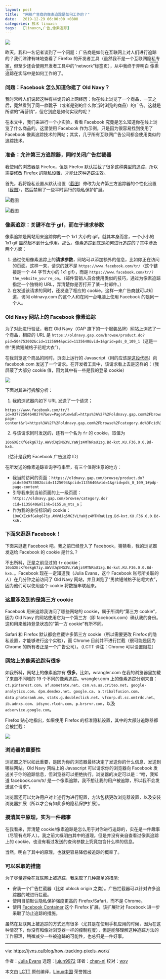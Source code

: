 ```yaml
---
layout: post
title:	"网络广告商的像素追踪是如何工作的？"
date:	2019-12-29 06:00:00 +0800 
categories:	技术 linuxcn 
tags:	[linuxcn,广告,像素追踪]
---
```



![](/Asserts/Images/album/201912/27/214125hvpv4e5ijepa0aqj.jpg)


昨天，我和一名记者谈到了一个问题：广告商是如何在互联网上对人们进行追踪的？我们津津有味地查看了 Firefox 的开发者工具（虽然我不是一个互联网隐私专家，但至少还会使用开发者工具中的“network”标签页），从中我终于弄明白<ruby> 像素追踪 <rt>  tracking pixels </rt></ruby>在实际中是如何工作的了。


### 问题：Facebook 怎么知道你逛了 Old Navy？


我时常听人们说起这种有些诡异的上网经历：你在线上浏览了一个商品，一天之后，竟然看到了同一款靴子（或者是别的什么你当时浏览的商品）的广告。这就是所谓的“再营销”，但它到底是如何实现的呢？


在本文中，我们来进行一个小实验，看看 Facebook 究竟是怎么知道你在线上浏览了什么商品的。这里使用 Facebook 作为示例，只是因为很容易找到使用了 Facebook 像素追踪技术的网站；其实，几乎所有互联网广告公司都会使用类似的追踪技术。


### 准备：允许第三方追踪器，同时关闭广告拦截器


我使用的浏览器是 Firefox，但是 Firefox 默认拦截了很多这种类型的追踪，所以需要修改 Firefox 的隐私设置，才能让这种追踪生效。


首先，我将隐私设置从默认设置（[截图](https://jvns.ca/images/trackers.png)）修改为允许第三方追踪器的个性化设置（[截图](https://jvns.ca/images/firefox-insecure-settings.png)），然后禁用了一些平时运行的隐私保护扩展。


![截图](/Asserts/Images/album/201912/29/084152xnzxj7sz02ofjujz.png)


![截图](/Asserts/Images/album/201912/27/214259d0au8h8ujsabahuo.png)


### 像素追踪：关键不在于 gif，而在于请求参数


像素追踪是网站用来追踪你的一个 1x1 大小的 gif。就其本身而言，一个小小的 1x1 gif 显然起不到什么作用。那么，像素追踪到底是如何进行追踪的？其中涉及两个方面：


1. 通过使用像素追踪上的**请求参数**，网站可以添加额外的信息，比如你正在访问的页面。这样一来，请求的就不是 `https://www.facebook.com/tr/`（这个链接是一个 44 字节大小的 1x1 gif），而是 `https://www.facebook.com/tr/?the_website_you're_on`。（邮件营销人员会使用类似的技巧，通过为像素追踪指定一个独特的 URL，弄清楚你是否打开了某一封邮件。）
2. 在发送该请求的同时，还发送了相应的 cookie。这样一来广告商就可以知道，访问 oldnavy.com 的这个人和在同一台电脑上使用 Facebook 的是同一个人。


### Old Navy 网站上的 Facebook 像素追踪


为了对此进行验证，我在 Old Navy（GAP 旗下的一个服装品牌）网站上浏览了一个商品，相应的 URL 是 `https://oldnavy.gap.com/browse/product.do?pid=504753002&cid=1125694&pcid=1135640&vid=1&grid=pds_0_109_1`（这是一件“男款短绒格子花呢大衣”）。


在我浏览这个商品的同时，页面上运行的 Javascript（用的应该是[这段代码](https://developers.facebook.com/docs/facebook-pixel/implementation/)）向 facebook.com 发送了一个请求。在开发者工具中，该请求看上去是这样的：（我屏蔽了大部分 cookie 值，因为其中有一些是我的登录 cookie）


![](/Asserts/Images/album/201912/27/214301d2dv02d7av0za7j8.png)


下面对其进行拆解分析：


1. 我的浏览器向如下 URL 发送了一个请求；



```
https://www.facebook.com/tr/?id=937725046402747&ev=PageView&dl=https%3A%2F%2Foldnavy.gap.com%2Fbrowse%2Fproduct.do%3Fpid%3D504753002%26cid%3D1125694%26pcid%3Dxxxxxx0%26vid%3D1%26grid%3Dpds_0_109_1%23pdp-page-content&rl=https%3A%2F%2Foldnavy.gap.com%2Fbrowse%2Fcategory.do%3Fcid%3D1135640%26mlink%3D5155%2Cm_mts_a&if=false&ts=1576684838096&sw=1920&sh=1080&v=2.9.15&r=stable&a=tmtealium&ec=0&o=30&fbp=fb.1.1576684798512.1946041422&it=15xxxxxxxxxx4&coo=false&rqm=GET
```
2. 与该请求同时发送的，还有一个名为 `fr` 的 cookie，取值为



```
10oGXEcKfGekg67iy.AWVdJq5MG3VLYaNjz4MTNRaU1zg.Bd-kxt.KU.F36.0.0.Bd-kx6.
```

（估计是我的 Facebook 广告追踪 ID）


在所发送的像素追踪查询字符串里，有三个值得注意的地方：


* 我当前访问的页面：`https://oldnavy.gap.com/browse/product.do?pid=504753002&cid=1125694&pcid=1135640&vid=1&grid=pds_0_109_1#pdp-page-content`
* 引导我来到当前页面的上一级页面：`https://oldnavy.gap.com/browse/category.do?cid=1135640&mlink=5155,m_mts_a`；
* 作为我的身份标识的 cookie：`10oGXEcKfGekg67iy.AWVdJq5MG3VLYaNjz4MTNRaU1zg.Bd-kxt.KU.F36.0.0.Bd-kx6.`


### 下面来逛逛 Facebook！


下面来逛逛 Facebook 吧。我之前已经登入了 Facebook，猜猜看，我的浏览器发送给 Facebook 的 cookie 是什么？


不出所料，正是之前见过的 `fr` cookie：`10oGXEcKfGekg67iy.AWVdJq5MG3VLYaNjz4MTNRaU1zg.Bd-kxt.KU.F36.0.0.Bd-kx6.`。Facebook 现在一定知道我（Julia Evans，这个 Facebook 账号所关联的人）在几分钟之前访问了 Old Navy 网站，并且浏览了“男款短绒格子花呢大衣”，因为他们可以使用这个 cookie 将数据串联起来。


### 这里涉及到的是第三方 cookie


Facebook 用来追踪我访问了哪些网站的 cookie，属于所谓的“第三方 cookie”，因为 Old Navy 的网站使用它为一个第三方（即 facebook.com）确认我的身份。这和用来维持登录状态的“第一方 cookie”有所不同。


Safari 和 Firefox 默认都会拦截许多第三方 cookie（所以需要更改 Firefox 的隐私设置，才能够进行这个实验），而 Chrome 目前并不进行拦截（很可能是因为 Chrome 的所有者正是一个广告公司）。（LCTT 译注：Chrome 可以设置阻拦）


### 网站上的像素追踪有很多


如我所料，网站上的像素追踪有 **很多**。比如，wrangler.com 在我的浏览器里加载了来自不同域的 19 个不同的像素追踪。wrangler.com 上的像素追踪分别来自：`ct.pinterest.com`、`af.monetate.net`、`csm.va.us.criteo.net`、`google-analytics.com`、`dpm.demdex.net`、`google.ca`、`a.tribalfusion.com`、`data.photorank.me`、`stats.g.doubleclick.net`、`vfcorp.dl.sc.omtrdc.net`、`ib.adnxs.com`、`idsync.rlcdn.com`、`p.brsrvr.com`，以及 `adservice.google.com`。


Firefox 贴心地指出，如果使用 Firefox 的标准隐私设置，其中的大部分追踪器都会被拦截：


![](/Asserts/Images/album/201912/27/214301u097bgg0f8k5wl8j.png)


### 浏览器的重要性


浏览器之所以如此重要，是因为你的浏览器最终决定了发送你的什么信息、发送到哪些网站。Old Navy 网站上的 Javascript 可以请求你的浏览器向 Facebook 发送关于你的追踪信息，但浏览器可以拒绝执行。浏览器的决定可以是：“哈，我知道 facebook.com/tr/ 是一个像素追踪，我不想让我的用户被追踪，所以我不会发送这个请求”。


浏览器还可以允许用户对上述行为进行配置，方法包括更改浏览器设置，以及安装浏览器扩展（所以才会有如此多的隐私保护扩展）。


### 摸清其中原理，实为一件趣事


在我看来，弄清楚 cookie/像素追踪是怎么用于对你进行追踪的，实在是一件趣事（尽管有点吓人）。我之前大概明白其中的道理，但是并没有亲自查看过像素追踪上的 cookie，也没有看过发送的查询参数上究竟包含什么样的信息。


当然，明白了其中的原理，也就更容易降低被追踪的概率了。


### 可以采取的措施


为了尽量避免在互联网上被追踪，我采取了几种简单的措施:


* 安装一个广告拦截器（比如 ublock origin 之类）。广告拦截器可以针对许多追踪器的域进行拦截。
* 使用目前默认隐私保护强度更高的 Firefox/Safari，而不是 Chrome。
* 使用 [Facebook Container](https://addons.mozilla.org/en-CA/firefox/addon/facebook-container/) 这个 Firefox 扩展。该扩展针对 Facebook 进一步采取了防止追踪的措施。


虽然在互联网上被追踪的方式还有很多（尤其是在使用手机应用的时候，因为在这种情况下，你没有和像对浏览器一样的控制程度），但是能够理解这种追踪方法的工作原理，稍微减少一些被追踪的可能性，也总归是一件好事。




---


via: <https://jvns.ca/blog/how-tracking-pixels-work/>


作者：[Julia Evans](https://jvns.ca/) 选题：[lujun9972](https://github.com/lujun9972) 译者：[chen-ni](https://github.com/chen-ni) 校对：[wxy](https://github.com/wxy)


本文由 [LCTT](https://github.com/LCTT/TranslateProject) 原创编译，[Linux中国](https://linux.cn/) 荣誉推出
